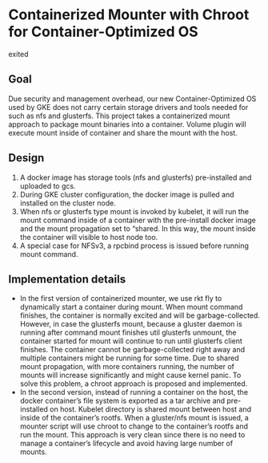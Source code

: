 # Containerized Mounter with Chroot for Container-Optimized OS
exited
## Goal

Due security and management overhead, our new Container-Optimized OS used by GKE
does not carry certain storage drivers and tools needed for such as nfs and 
glusterfs. This project takes a containerized mount approach to package mount 
binaries into a container. Volume plugin will execute mount inside of container 
and share the mount with the host. 


## Design

1. A docker image has storage tools (nfs and glusterfs) pre-installed and uploaded
   to gcs. 
2. During GKE cluster configuration, the docker image is pulled and installed on 
   the cluster node.
3. When nfs or glusterfs type mount is invoked by kubelet, it will run the mount 
   command inside of a container with the pre-install docker image and the mount
   propagation set to “shared. In this way, the mount inside the container will 
   visible to host node too.
4. A special case for NFSv3, a rpcbind process is issued before running mount
   command. 
   
## Implementation details

* In the first version of containerized mounter, we use rkt fly to dynamically
  start a container during mount. When mount command finishes, the container is 
  normally excited and will be garbage-collected. However, in case the glusterfs
  mount, because a gluster daemon is running after command mount finishes util
  glusterfs unmount, the container started for mount will continue to run until 
  glusterfs client finishes. The container cannot be garbage-collected right away
  and multiple containers might be running for some time. Due to shared mount
  propagation, with more containers running, the number of mounts will increase
  significantly and might cause kernel panic. To solve this problem, a chroot
  approach is proposed and implemented. 
* In the second version, instead of running a container on the host, the docker
  container’s file system is exported as a tar archive and pre-installed on host. 
  Kubelet directory is shared mount between host and inside of the container’s 
  rootfs. When a gluster/nfs mount is issued, a mounter script will use chroot to
  change to the container’s rootfs and run the mount. This approach is very clean
  since there is no need to manage a container’s lifecycle and avoid having large
  number of mounts.
